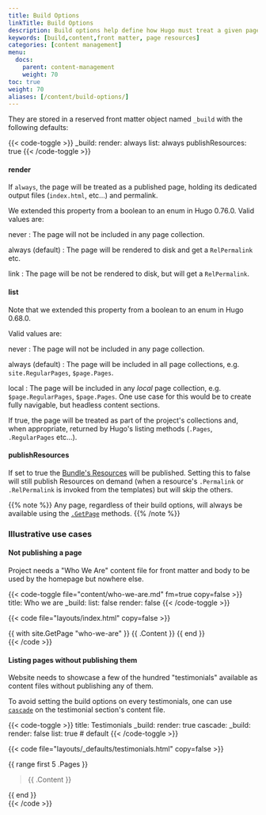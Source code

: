 ```yaml
---
title: Build Options
linkTitle: Build Options
description: Build options help define how Hugo must treat a given page when building the site.
keywords: [build,content,front matter, page resources]
categories: [content management]
menu:
  docs:
    parent: content-management
    weight: 70
toc: true
weight: 70
aliases: [/content/build-options/]
---
```


They are stored in a reserved front matter object named `_build` with the following defaults:

{{< code-toggle >}}
_build:
  render: always
  list: always
  publishResources: true
{{< /code-toggle >}}

#### render

If `always`, the page will be treated as a published page, holding its dedicated output files (`index.html`, etc...) and permalink.

We extended this property from a boolean to an enum in Hugo 0.76.0. Valid values are:

never
: The page will not be included in any page collection.

always (default)
: The page will be rendered to disk and get a `RelPermalink` etc.

link
: The page will be not be rendered to disk, but will get a `RelPermalink`.

#### list

Note that we extended this property from a boolean to an enum in Hugo 0.68.0.

Valid values are:

never
: The page will not be included in any page collection.

always (default)
: The page will be included in all page collections, e.g. `site.RegularPages`, `$page.Pages`.

local
: The page will be included in any _local_ page collection, e.g. `$page.RegularPages`, `$page.Pages`. One use case for this would be to create fully navigable, but headless content sections.

If true, the page will be treated as part of the project's collections and, when appropriate, returned by Hugo's listing methods (`.Pages`, `.RegularPages` etc...).

#### publishResources

If set to true the [Bundle's Resources](/content-management/page-bundles) will be published.
Setting this to false will still publish Resources on demand (when a resource's `.Permalink` or `.RelPermalink` is invoked from the templates) but will skip the others.

{{% note %}}
Any page, regardless of their build options, will always be available using the [`.GetPage`](/functions/getpage) methods.
{{% /note %}}

### Illustrative use cases

#### Not publishing a page

Project needs a "Who We Are" content file for front matter and body to be used by the homepage but nowhere else.

{{< code-toggle file="content/who-we-are.md" fm=true copy=false >}}
title: Who we are
_build:
 list: false
 render: false
{{< /code-toggle >}}

{{< code file="layouts/index.html" copy=false >}}
<section id="who-we-are">
  {{ with site.GetPage "who-we-are" }}
    {{ .Content }}
  {{ end }}
</section>
{{< /code >}}

#### Listing pages without publishing them

Website needs to showcase a few of the hundred "testimonials" available as content files without publishing any of them.

To avoid setting the build options on every testimonials, one can use [`cascade`](/content-management/front-matter#front-matter-cascade) on the testimonial section's content file.

{{< code-toggle >}}
title: Testimonials
_build:
  render: true
cascade:
  _build:
    render: false
    list: true # default
{{< /code-toggle >}}

{{< code file="layouts/_defaults/testimonials.html" copy=false >}}
<section id="testimonials">
  {{ range first 5 .Pages }}
    <blockquote cite="{{ .Params.cite }}">
      {{ .Content }}
    </blockquote>
  {{ end }}
</section>
{{< /code >}}
